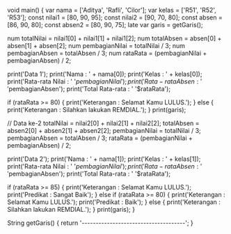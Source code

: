 void main() {
  var nama = <String>['Aditya', 'Rafli', 'Cilor'];
  var kelas = <String>['R51', 'R52', 'R53'];
  const nilai1 = <num>[80, 90, 95];
  const nilai2 = <num>[90, 70, 80];
  const absen = <num>[86, 90, 80];
  const absen2 = <num>[80, 90, 75];
  late var garis = getGaris();

  num totalNilai = nilai1[0] + nilai1[1] + nilai1[2];
  num totalAbsen = absen[0] + absen[1] + absen[2];
  num pembagianNilai = totalNilai / 3;
  num pembagianAbsen = totalAbsen / 3;
  num rataRata = (pembagianNilai + pembagianAbsen) / 2;

  print('Data 1');
  print('Nama            : ' + nama[0]);
  print('Kelas           : ' + kelas[0]);
  print('Rata-rata Nilai : ' '$pembagianNilai');
  print('Rata-rata Absen : ' '$pembagianAbsen');
  print('Total Rata-rata : ' '$rataRata');

  if (rataRata >= 80) {
    print('Keterangan      : Selamat Kamu LULUS.');
  } else {
    print('Keterangan    : Silahkan lakukan REMDIAL.');
  }
  print(garis);

  // Data ke-2
  totalNilai = nilai2[0] + nilai2[1] + nilai2[2];
  totalAbsen = absen2[0] + absen2[1] + absen2[2];
  pembagianNilai = totalNilai / 3;
  pembagianAbsen = totalAbsen / 3;
  rataRata = (pembagianNilai + pembagianAbsen) / 2;

  print('Data 2');
  print('Nama            : ' + nama[1]);
  print('Kelas           : ' + kelas[1]);
  print('Rata-rata Nilai : ' '$pembagianNilai');
  print('Rata-rata Absen : ' '$pembagianAbsen');
  print('Total Rata-rata : ' '$rataRata');

  if (rataRata >= 85) {
    print('Keterangan      : Selamat Kamu LULUS.');
    print('Predikat        : Sangat Baik');
  } else if (rataRata >= 80) {
    print('Keterangan      : Selamat Kamu LULUS.');
    print('Predikat        : Baik');
  } else {
    print('Keterangan    : Silahkan lakukan REMDIAL.');
  }
  print(garis);
}

String getGaris() {
  return '-------------------------------------';
}
